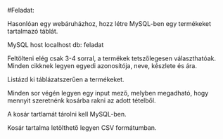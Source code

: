 #Feladat:

Hasonlóan egy webáruházhoz, hozz létre MySQL-ben egy termékeket tartalmazó táblát.

MySQL
host localhost
db:   feladat

Feltölteni elég csak 3-4 sorral, a termékek tetszőlegesen választhatóak. Minden cikknek legyen egyedi azonosítója, neve, készlete és ára.

Listázd ki táblázatszerűen a termékeket.

Minden sor végén legyen egy input mező, melyben megadható, hogy mennyit szeretnénk kosárba rakni az adott tételből.

A kosár tartlamát tárolni kell MySQL-ben.

Kosár tartalma letölthető legyen CSV formátumban.

